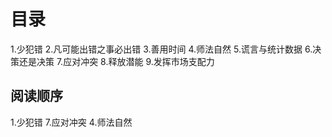 # 目录
1.少犯错
2.凡可能出错之事必出错
3.善用时间
4.师法自然
5.谎言与统计数据
6.决策还是决策
7.应对冲突
8.释放潜能
9.发挥市场支配力

## 阅读顺序
1.少犯错
7.应对冲突
4.师法自然